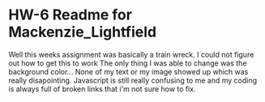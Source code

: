 # HW-6 Readme for Mackenzie_Lightfield

Well this weeks assignment was basically a train wreck. I could not figure out how to get this to work The only thing I was able to change was the background color... None of my text or my image showed up which was really disapointing. Javascript is still really confusing to me and my coding is always full of broken links that i'm not sure how to fix.
